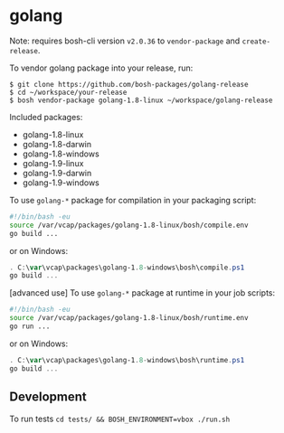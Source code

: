 # golang

Note: requires bosh-cli version `v2.0.36` to `vendor-package` and `create-release`.

To vendor golang package into your release, run:

```
$ git clone https://github.com/bosh-packages/golang-release
$ cd ~/workspace/your-release
$ bosh vendor-package golang-1.8-linux ~/workspace/golang-release
```

Included packages:

- golang-1.8-linux
- golang-1.8-darwin
- golang-1.8-windows
- golang-1.9-linux
- golang-1.9-darwin
- golang-1.9-windows

To use `golang-*` package for compilation in your packaging script:

```bash
#!/bin/bash -eu
source /var/vcap/packages/golang-1.8-linux/bosh/compile.env
go build ...
```
or on Windows:

```powershell
. C:\var\vcap\packages\golang-1.8-windows\bosh\compile.ps1
go build ...
```
[advanced use] To use `golang-*` package at runtime in your job scripts:

```bash
#!/bin/bash -eu
source /var/vcap/packages/golang-1.8-linux/bosh/runtime.env
go run ...
```
or on Windows:

```powershell
. C:\var\vcap\packages\golang-1.8-windows\bosh\runtime.ps1
go build ...
```

## Development

To run tests `cd tests/ && BOSH_ENVIRONMENT=vbox ./run.sh`
